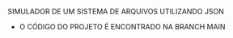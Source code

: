 SIMULADOR DE UM SISTEMA DE ARQUIVOS UTILIZANDO JSON
- O CÓDIGO DO PROJETO É ENCONTRADO NA BRANCH MAIN
